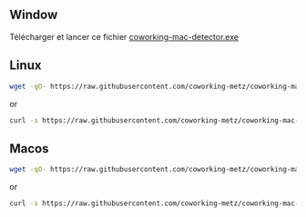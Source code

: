 ## Window

Télécharger et lancer ce fichier [coworking-mac-detector.exe](https://github.com/coworking-metz/coworking-mac-detector/raw/refs/heads/master/windows/bin/coworking-mac-detector.exe)

## Linux
```sh
wget -qO- https://raw.githubusercontent.com/coworking-metz/coworking-mac-detector/refs/heads/master/linux/coworking-mac-detector.sh | bash
```
or
```sh
curl -s https://raw.githubusercontent.com/coworking-metz/coworking-mac-detector/refs/heads/master/linux/coworking-mac-detector.sh | bash

```

## Macos
```sh
wget -qO- https://raw.githubusercontent.com/coworking-metz/coworking-mac-detector/refs/heads/master/macos/coworking-mac-detector.sh | bash
```
or
```sh
curl -s https://raw.githubusercontent.com/coworking-metz/coworking-mac-detector/refs/heads/master/macos/coworking-mac-detector.sh | bash

```


